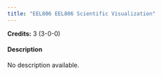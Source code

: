 ```yaml
---
title: "EEL806 EEL806 Scientific Visualization"
---
```

**Credits:** 3 (3-0-0)

#### Description
No description available.